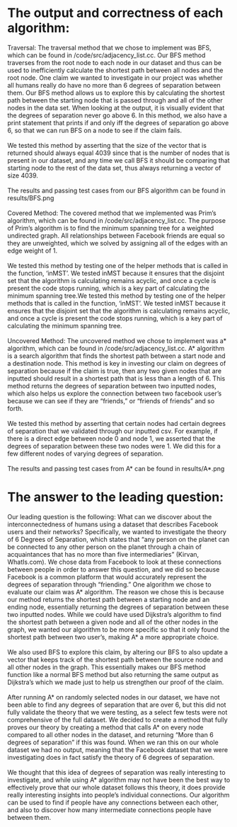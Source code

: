 # The output and correctness of each algorithm:

Traversal: The traversal method that we chose to implement was BFS, which can be found in /code/src/adjacency_list.cc. Our BFS method traverses from the root node to each node in our dataset and thus can be used to inefficiently calculate the shortest path between all nodes and the root node. One claim we wanted to investigate in our project was whether all humans really do have no more than 6 degrees of separation between them. Our BFS method allows us to explore this by calculating the shortest path between the starting node that is passed through and all of the other nodes in the data set. When looking at the output, it is visually evident that the degrees of separation never go above 6. In this method, we also have a print statement that prints if and only iff the degrees of separation go above 6, so that we can run BFS on a node to see if the claim fails. \
\
We tested this method by asserting that the size of the vector that is returned should always equal 4039 since that is the number of nodes that is present in our dataset, and any time we call BFS it should be comparing that starting node to the rest of the data set, thus always returning a vector of size 4039. \
\
The results and passing test cases from our BFS algorithm can be found in results/BFS.png \
\
Covered Method: The covered method that we implemented was Prim’s algorithm, which can be found in /code/src/adjacency_list.cc. The purpose of Prim’s algorithm is to find the minimum spanning tree for a weighted undirected graph. All relationships between Facebook friends are equal so they are unweighted, which we solved by assigning all of the edges with an edge weight of 1. \
\
We tested this method by testing one of the helper methods that is called in the function, ‘inMST’. We tested inMST because it ensures that the disjoint set that the algorithm is calculating remains acyclic, and once a cycle is present the code stops running, which is a key part of calculating the minimum spanning tree.We tested this method by testing one of the helper methods that is called in the function, ‘inMST’. We tested inMST because it ensures that the disjoint set that the algorithm is calculating remains acyclic, and once a cycle is present the code stops running, which is a key part of calculating the minimum spanning tree. \
\
Uncovered Method: The uncovered method we chose to implement was a* algorithm, which can be found in /code/src/adjacency_list.cc. A* algorithm is a search algorithm that finds the shortest path between a start node and a destination node. This method is key in investing our claim on degrees of separation because if the claim is true, then any two given nodes that are inputted should result in a shortest path that is less than a length of 6. This method returns the degrees of separation between two inputted nodes, which also helps us explore the connection between two facebook user’s because we can see if they are “friends,” or “friends of friends” and so forth. \
\
We tested this method by asserting that certain nodes had certain degrees of separation that we validated through our inputted csv. For example, if there is a direct edge between node 0 and node 1, we asserted that the degrees of separation between these two nodes were 1. We did this for a few different nodes of varying degrees of separation. \
\
The results and passing test cases from A* can be found in results/A*.png

# The answer to the leading question:

Our leading question is the following: What can we discover about the interconnectedness of humans using a dataset that describes Facebook users and their networks? Specifically, we wanted to investigate the theory of 6 Degrees of Separation, which states that “any person on the planet can be connected to any other person on the planet through a chain of acquaintances that has no more than five intermediaries” (Kirvan, WhatIs.com). We chose data from Facebook to look at these connections between people in order to answer this question, and we did so because Facebook is a common platform that would accurately represent the degrees of separation through “friending.” One algorithm we chose to evaluate our claim was A* algorithm. The reason we chose this is because our method returns the shortest path between a starting node and an ending node, essentially returning the degrees of separation between these two inputted nodes. While we could have used Dijkstra’s algorithm to find the shortest path between a given node and all of the other nodes in the graph, we wanted our algorithm to be more specific so that it only found the shortest path between two user’s, making A* a more appropriate choice. \
\
We also used BFS to explore this claim, by altering our BFS to also update a vector that keeps track of the shortest path between the source node and all other nodes in the graph. This essentially makes our BFS method function like a normal BFS method but also returning the same output as Dijkstra’s which we made just to help us strengthen our proof of the claim. \
\
After running A* on randomly selected nodes in our dataset, we have not been able to find any degrees of separation that are over 6, but this did not fully validate the theory that we were testing, as a select few tests were not comprehensive of the full dataset. We decided to create a method that fully proves our theory by creating a method that calls A* on every node compared to all other nodes in the dataset, and returning “More than 6 degrees of separation” if this was found. When we ran this on our whole dataset we had no output, meaning that the Facebook dataset that we were investigating does in fact satisfy the theory of 6 degrees of separation. \
\
We thought that this idea of degrees of separation was really interesting to investigate, and while using A* algorithm may not have been the best way to effectively prove that our whole dataset follows this theory, it does provide really interesting insights into people’s individual connections. Our algorithm can be used to find if people have any connections between each other, and also to discover how many intermediate connections people have between them.
